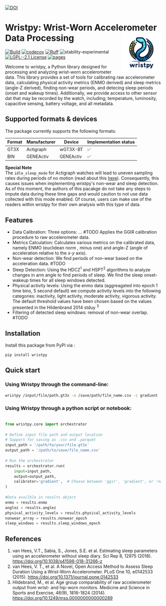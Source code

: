 [![DOI](https://zenodo.org/badge/DOI/10.5281/zenodo.13883191.svg)](https://doi.org/10.5281/zenodo.13883191)

# Wristpy: Wrist-Worn Accelerometer Data Processing <img src="logo.png" align="right" width="25%"/>




[![Build](https://github.com/childmindresearch/wristpy/actions/workflows/test.yaml/badge.svg?branch=main)](https://github.com/childmindresearch/wristpy/actions/workflows/test.yaml?query=branch%3Amain)
[![codecov](https://codecov.io/gh/childmindresearch/wristpy/branch/main/graph/badge.svg?token=22HWWFWPW5)](https://codecov.io/gh/childmindresearch/wristpy)
[![Ruff](https://img.shields.io/endpoint?url=https://raw.githubusercontent.com/astral-sh/ruff/main/assets/badge/v2.json)](https://github.com/astral-sh/ruff)
![stability-experimental](https://img.shields.io/badge/stability-experimental-orange.svg)
[![LGPL--2.1 License](https://img.shields.io/badge/license-LGPL--2.1-blue.svg)](https://github.com/childmindresearch/wristpy/blob/main/LICENSE)
[![pages](https://img.shields.io/badge/api-docs-blue)](https://childmindresearch.github.io/wristpy)

Welcome to wristpy, a Python library designed for processing and analyzing wrist-worn accelerometer data. This library provides a set of tools for calibrating raw accelerometer data, calculating physical activity metrics (ENMO derived) and sleep metrics (angle-Z derived), finding non-wear periods, and detecing sleep periods (onset and wakeup times). Additionally, we provide access to other sensor dat that may be recorded by the watch, including; temperature, luminosity, capacitive sensing, battery voltage, and all metadata.

## Supported formats & devices

The package currently supports the following formats:

| Format | Manufacturer | Device | Implementation status |
| --- | --- | --- | --- |
| GT3X | Actigraph | wGT3X-BT | ✅ |
| BIN | GENEActiv | GENEActiv | ✅ |

**Special Note**   
    The `idle_sleep_mode` for Actigraph watches will lead to uneven sampling rates during periods of no motion (read about this [here](https://actigraphcorp.my.site.com/support/s/article/Idle-Sleep-Mode-Explained)). Consequently, this causes issues when implementing wristpy's non-wear and sleep detection. As of this moment, the authors of this pacakge do not take any steps to impute data during these time gaps and would caution to not use data collected with this mode enabled. Of course, users can make use of the readers within wristpy for their own analysis with this type of data.

## Features

- Data Calibration: Three options: ... #TODO Applies the GGIR calibration procedure to raw accelerometer data.
- Metrics Calculation: Calculates various metrics on the calibrated data, namely ENMO (euclidean norm , minus one) and angle-Z (angle of acceleration relative to the *x-y* axis).
- Non-wear detection: We find periods of non-wear based on the acceleration data. #TODO
- Sleep Detection: Using the HDCZ<sup>1</sup> and HSPT<sup>2</sup> algorithms to analyze changes in arm angle to find periods of sleep. We find the sleep onset-wakeup times for all sleep windows detected.
- Physical activity levels: Using the enmo data (aggreagated into epoch 1 time bins, 5 second default) we compute activity levels into the following categories: inactivity, light activity, moderate activity, vigorous activity. The default threshold values have been chosen based on the values presented in the Hildenbrand 2014 stduy <sup>3</sup>
- Filtering of detected sleep windows: removal of non-wear overlap. #TODO

## Installation

Install this package from PyPI via :

```sh
pip install wristpy
```

## Quick start

### Using Wristpy through the command-line:
```sh
wristpy /input/file/path.gt3x -o /save/path/file_name.csv -c gradient
```

### Using Wristpy through a python script or notebook:

```Python

from wristpy.core import orchestrator

# Define input file path and output location
# Support for saving as .csv and .parquet
input_path = '/path/to/your/file.gt3x'
output_path = '/path/to/save/file_name.csv'

# Run the orchestrator
results = orchestrator.run(
    input=input_path,
    output=output_path,
    calibrator='gradient',  # Choose between 'ggir', 'gradient', or 'none'
)

#Data availble in results object
enmo = results.enmo
anglez = results.anglez
physical_activity_levels = results.physical_activity_levels
nonwear_array = results.nonwear_epoch
sleep_windows = results.sleep_windows_epoch
```

## References
1. van Hees, V.T., Sabia, S., Jones, S.E. et al. Estimating sleep parameters
              using an accelerometer without sleep diary. Sci Rep 8, 12975 (2018).
              https://doi.org/10.1038/s41598-018-31266-z
2. van Hees, V. T., et al. A Novel, Open Access Method to Assess Sleep
            Duration Using a Wrist-Worn Accelerometer. PLoS One 10, e0142533 (2015).
            https://doi.org/10.1371/journal.pone.0142533
3. Hildebrand, M., et al. Age group comparability of raw accelerometer output
            from wrist- and hip-worn monitors. Medicine and Science in
            Sports and Exercise, 46(9), 1816-1824 (2014).
            https://doi.org/10.1249/mss.0000000000000289


